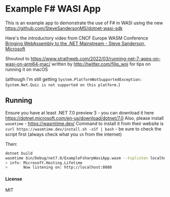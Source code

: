 # Example F# WASI App


This is an example app to demonstrate the use of F# in WASI using the new https://github.com/SteveSandersonMS/dotnet-wasi-sdk

Here's the introductory video from CNCF Europe WASM Conference [Bringing WebAssembly to the .NET Mainstream - Steve Sanderson, Microsoft](https://www.youtube.com/watch?v=PIeYw7kJUIg)

Shoutout to https://www.strathweb.com/2022/03/running-net-7-apps-on-wasi-on-arm64-mac/
written by http://twitter.com/filip_woj for tips on running it on macOS

(although I'm still getting `System.PlatformNotSupportedException: System.Net.Quic is not supported on this platform.`)


## Running

Ensure you have at least .NET 7.0 preview 3 - you can download it here https://dotnet.microsoft.com/en-us/download/dotnet/7.0
Also, please install `wasmtime` - https://wasmtime.dev/
Command to install it from their website is `curl https://wasmtime.dev/install.sh -sSf | bash` - be sure to check the script first (always check what you `sh` from the internet)


Then:

```bash
dotnet build
wasmtime bin/Debug/net7.0/ExampleFsharpWasiApp.wasm --tcplisten localhost:8080 --env ASPNETCORE_URLS=http://localhost:8080
> info: Microsoft.Hosting.Lifetime
>       Now listening on: http://localhost:8080
```


#### License

MIT